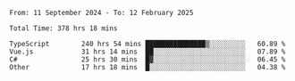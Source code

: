 <!--START_SECTION:waka-->

```abap
From: 11 September 2024 - To: 12 February 2025

Total Time: 378 hrs 18 mins

TypeScript        240 hrs 54 mins ███████████████▒░░░░░░░░░   60.89 %
Vue.js            31 hrs 14 mins  ██░░░░░░░░░░░░░░░░░░░░░░░   07.89 %
C#                25 hrs 30 mins  █▓░░░░░░░░░░░░░░░░░░░░░░░   06.45 %
Other             17 hrs 18 mins  █░░░░░░░░░░░░░░░░░░░░░░░░   04.38 %
```

<!--END_SECTION:waka-->
